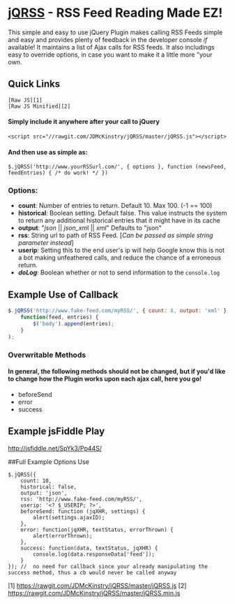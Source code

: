 [jQRSS](https://github.com/JDMcKinstry/jQRSS/) - RSS Feed Reading Made EZ!
================================

This simple and easy to use jQuery Plugin makes calling RSS Feeds simple and easy and provides plenty of feedback in the developer console *if* available! It maintains a list of Ajax calls for RSS feeds. It also includings easy to override options, in case you want to make it a little more "your own.

## Quick Links
	[Raw JS][1]
	[Raw JS Minified][2]

#### Simply include it anywhere after your call to jQuery

	<script src="//rawgit.com/JDMcKinstry/jQRSS/master/jQRSS.js"></script>


#### And then use as simple as:

	$.jQRSS('http://www.yourRSSurl.com/', { options }, function (newsFeed, feedEntries) { /* do work! */ })

### Options:

 - **count**: Number of entries to return. Default 10. Max 100. (-1 == 100)
 - **historical**: Boolean setting. Default false. This value instructs the system to return any additional historical entries that it might have in its cache
 - **output**: "*json* || *json_xm*l || *xml*" Defaults to "json"
 - **rss**: String url to path of RSS Feed. [*Can be passed as simple string parameter instead*]
 - **userip**: Setting this to the end user's ip will help Google know this is not a bot making unfeathered calls, and reduce the chance of a erroneous return.
 - ***doLog***: Boolean whether or not to send information to the `console.log`

## Example Use of Callback
```js
$.jQRSS('http://www.fake-feed.com/myRSS/', { count: 8, output: 'xml' }, 
	function(feed, entries) {
		$('body').append(entries);
	}
);
```

### Overwritable Methods
#### In general, the following methods should not be changed, but if you'd like to change how the Plugin works upon each ajax call, here you go!

 - beforeSend
 - error
 - success

## Example jsFiddle Play
http://jsfiddle.net/SpYk3/Pp44S/

##Full Example Options Use

	$.jQRSS({
		count: 10,
		historical: false,
		output: 'json',
		rss: 'http://www.fake-feed.com/myRSS/',
		userip: '<? $_USERIP; ?>',
		beforeSend: function (jqXHR, settings) {
			alert(settings.ajaxID);
		},
		error: function(jqXHR, textStatus, errorThrown) {
			alert(errorThrown);
		},
		success: function(data, textStatus, jqXHR) {
			console.log(data.responseData['feed']);
		}
	});	//	no need for callback since your already manipulating the success method, thus a cb would never be called anyway


[1] https://rawgit.com/JDMcKinstry/jQRSS/master/jQRSS.js
[2] https://rawgit.com/JDMcKinstry/jQRSS/master/jQRSS.min.js
